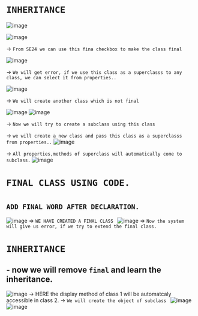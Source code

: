 # `INHERITANCE`

![image](https://github.com/bhuvabhavik/MY-ABAP-CHEATSHEET/assets/49744703/406c44a1-bcaf-4fd9-9a9a-d90d634a8f15)

![image](https://github.com/bhuvabhavik/MY-ABAP-CHEATSHEET/assets/49744703/b75bcbb4-81c0-43b1-9c6e-bdd88a64394f)

-> `From SE24 we can use this fina checkbox to make the class final `

![image](https://github.com/bhuvabhavik/MY-ABAP-CHEATSHEET/assets/49744703/966bc585-8e5d-4b18-a0b8-4636252e1100)

-> `We will get error, if we use this class as a superclasss to any class, we can select it from properties..`

![image](https://github.com/bhuvabhavik/MY-ABAP-CHEATSHEET/assets/49744703/70021458-dd1c-40a3-bb01-f93c6a63ce11)

-> `We will create another class which is not final`

![image](https://github.com/bhuvabhavik/MY-ABAP-CHEATSHEET/assets/49744703/41a18286-6f38-49cc-b1d2-c97c7f4ec369)
![image](https://github.com/bhuvabhavik/MY-ABAP-CHEATSHEET/assets/49744703/8078ee5d-6e43-47cb-8bca-18c6c48c4783)

-> ` Now we will try to create a subclass using this class `

-> `we will create a new class and pass this class as a superclasss from properties..`
![image](https://github.com/bhuvabhavik/MY-ABAP-CHEATSHEET/assets/49744703/da545b91-3928-4d50-9bba-284ea93cf340)

-> `All properties,methods of superclass will automatically come to subclass.`
![image](https://github.com/bhuvabhavik/MY-ABAP-CHEATSHEET/assets/49744703/d600643c-8492-43e8-a776-673544c82efc)
# 
# `FINAL CLASS USING CODE.`
#
## `ADD FINAL WORD AFTER DECLARATION.`

![image](https://github.com/bhuvabhavik/MY-ABAP-CHEATSHEET/assets/49744703/232a48c8-24d4-4ab9-816e-d87172e8b201)
 => `WE HAVE CREATED A FINAL CLASS `
![image](https://github.com/bhuvabhavik/MY-ABAP-CHEATSHEET/assets/49744703/755322d5-573c-426d-a646-8d226d8539f3)
 => ` Now the system will give us error, if we try to extend the final class. `


# `INHERITANCE`
## - now we will remove `final` and learn the inheritance.
![image](https://github.com/bhuvabhavik/MY-ABAP-CHEATSHEET/assets/49744703/1847e227-aa49-406f-835b-c23ea4bfa8ca)
-> HERE the display method of class 1 will be automatcaly accessible in class 2.
-> `We will create the object of subclass `
![image](https://github.com/bhuvabhavik/MY-ABAP-CHEATSHEET/assets/49744703/242a180b-06b0-4e87-9c2b-3cf848477125)
![image](https://github.com/bhuvabhavik/MY-ABAP-CHEATSHEET/assets/49744703/df6356b2-c743-494a-9b09-b5a23c5488b2)

